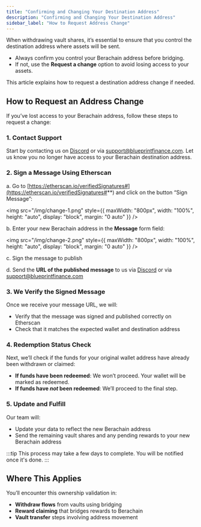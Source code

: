 ```yaml
---
title: "Confirming and Changing Your Destination Address"
description: "Confirming and Changing Your Destination Address"
sidebar_label: "How to Request Address Change"
---
```


When withdrawing vault shares, it’s essential to ensure that you control the destination address where assets will be sent.

- Always confirm you control your Berachain address before bridging.
- If not, use the **Request a change** option to avoid losing access to your assets.

This article explains how to request a destination address change if needed.

## How to Request an Address Change

If you’ve lost access to your Berachain address, follow these steps to request a change:

### 1. Contact Support

Start by contacting us on [Discord](https://discord.gg/concretexyz) or via [support@blueprintfinance.com](mailto:support@blueprintfinance.com). Let us know you no longer have access to your Berachain destination address.

### 2. Sign a Message Using Etherscan

a. Go to [https://etherscan.io/verifiedSignatures#](https://etherscan.io/verifiedSignatures#**) and click on the button “Sign Message”:

<img
  src="/img/change-1.png"
  style={{ maxWidth: "800px", width: "100%", height: "auto", display: "block", margin: "0 auto" }}
/>

b. Enter your new Berachain address in the **Message** form field:

<img
  src="/img/change-2.png"
  style={{ maxWidth: "800px", width: "100%", height: "auto", display: "block", margin: "0 auto" }}
/>

c. Sign the message to publish

d. Send the **URL of the published message** to us via [Discord](https://discord.gg/concretexyz) or via [support@blueprintfinance.com](mailto:support@blueprintfinance.com)

### 3. We Verify the Signed Message

Once we receive your message URL, we will:

- Verify that the message was signed and published correctly on Etherscan
- Check that it matches the expected wallet and destination address

### 4. Redemption Status Check

Next, we’ll check if the funds for your original wallet address have already been withdrawn or claimed:

- **If funds have been redeemed**: We won’t proceed. Your wallet will be marked as redeemed.
- **If funds have *not* been redeemed**: We’ll proceed to the final step.

### 5. Update and Fulfill

Our team will:

- Update your data to reflect the new Berachain address
- Send the remaining vault shares and any pending rewards to your new Berachain address

:::tip
This process may take a few days to complete. You will be notified once it's done.
:::

## Where This Applies

You’ll encounter this ownership validation in:

- **Withdraw flows** from vaults using bridging
- **Reward claiming** that bridges rewards to Berachain
- **Vault transfer** steps involving address movement
